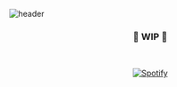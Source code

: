 <!--![header](https://capsule-render.vercel.app/api?type=waving&text=dotRarufu&fontAlign=78&desc=dotrarufu&descAlign=92.5&height=195&theme=tokyonight&animation=fadeIn&fontAlignY=39&descAlignY=49&fontSize=30) -->
![header](https://capsule-render.vercel.app/api?type=waving&text=dotRarufu&fontAlign=50&height=185&theme=tokyonight&animation=fadeIn&fontAlignY=39&fontSize=20) 
&nbsp;<div align="center">
### 🚧 WIP 🚧
</div>

&nbsp;<div align="center">
  [![Spotify](https://github-spotify-widget-seven.vercel.app/api/spotify?background_color=0d1117&border_color=ffffff)](https://open.spotify.com/user/31y5kedrcvl2y7yv5e7pcgdjbhma)
</div>

<!--START_SECTION:readme-info-->
<!--END_SECTION:readme-info-->

<!--START_SECTION:waka-->
<!--END_SECTION:waka-->


<!--
**dotRarufu/dotRarufu** is a ✨ _special_ ✨ repository because its `README.md` (this file) appears on your GitHub profile.

Here are some ideas to get you started:

- 🔭 I’m currently working on ...
- 🌱 I’m currently learning ...
- 👯 I’m looking to collaborate on ...
- 🤔 I’m looking for help with ...
- 💬 Ask me about ...
- 📫 How to reach me: ...
- 😄 Pronouns: ...
- ⚡ Fun fact: ...
-->


